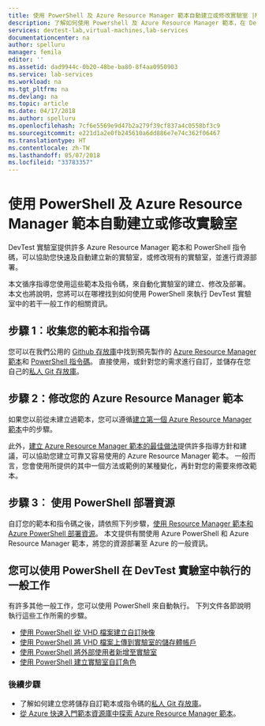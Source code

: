 ```yaml
---
title: 使用 PowerShell 及 Azure Resource Manager 範本自動建立或修改實驗室 |Microsoft 文件
description: 了解如何使用 Powershell 及 Azure Resource Manager 範本，在 DevTest 實驗室中自動建立或修改實驗室
services: devtest-lab,virtual-machines,lab-services
documentationcenter: na
author: spelluru
manager: femila
editor: ''
ms.assetid: dad9944c-0b20-48be-ba80-8f4aa0950903
ms.service: lab-services
ms.workload: na
ms.tgt_pltfrm: na
ms.devlang: na
ms.topic: article
ms.date: 04/17/2018
ms.author: spelluru
ms.openlocfilehash: 7cf6e5569e9d47b2a279f39cf837a4c0558bf3c9
ms.sourcegitcommit: e221d1a2e0fb245610a6dd886e7e74c362f06467
ms.translationtype: HT
ms.contentlocale: zh-TW
ms.lasthandoff: 05/07/2018
ms.locfileid: "33783357"
---
```

# <a name="create-or-modify-labs-automatically-using-azure-resource-manager-templates-and-powershell"></a>使用 PowerShell 及 Azure Resource Manager 範本自動建立或修改實驗室

DevTest 實驗室提供許多 Azure Resource Manager 範本和 PowerShell 指令碼，可以協助您快速及自動建立新的實驗室，或修改現有的實驗室，並進行資源部署。

本文循序指導您使用這些範本及指令碼，來自動化實驗室的建立、修改及部署。 本文也將說明，您將可以在哪裡找到如何使用 PowerShell 來執行 DevTest 實驗室中的若干一般工作的相關資訊。

## <a name="step-1-gather-your-templates-and-scripts"></a>步驟 1︰收集您的範本和指令碼
您可以在我們公用的 [Github 存放庫](https://github.com/Azure/azure-devtestlab)中找到預先製作的 [Azure Resource Manager 範本](https://github.com/Azure/azure-devtestlab/tree/master/ARMTemplates)和 [PowerShell 指令碼](https://github.com/Azure/azure-devtestlab/tree/master/Scripts)。 直接使用，或針對您的需求進行自訂，並儲存在您自己的[私人 Git 存放庫](devtest-lab-add-artifact-repo.md)。 

## <a name="step-2-modify-your-azure-resource-manager-template"></a>步驟 2：修改您的 Azure Resource Manager 範本
如果您以前從未建立過範本，您可以遵循[建立第一個 Azure Resource Manager 範本](https://docs.microsoft.com/azure/azure-resource-manager/resource-manager-create-first-template)中的步驟。

此外，[建立 Azure Resource Manager 範本的最佳做法](https://docs.microsoft.com/azure/azure-resource-manager/resource-manager-template-best-practices)提供許多指導方針和建議，可以協助您建立可靠又容易使用的 Azure Resource Manager 範本。 一般而言，您會使用所提供的其中一個方法或範例的某種變化，再針對您的需要來修改範本。

## <a name="step-3-deploy-resources-with-powershell"></a>步驟 3︰ 使用 PowerShell 部署資源
自訂您的範本和指令碼之後，請依照下列步驟，[使用 Resource Manager 範本和 Azure PowerShell 部署資源](https://docs.microsoft.com/azure/azure-resource-manager/resource-group-template-deploy)。 本文提供有關使用 Azure PowerShell 和 Azure Resource Manager 範本，將您的資源部署至 Azure 的一般資訊。


## <a name="common-tasks-you-can-perform-in-devtest-labs-using-powershell"></a>您可以使用 PowerShell 在 DevTest 實驗室中執行的一般工作
有許多其他一般工作，您可以使用 PowerShell 來自動執行。 下列文件各節說明執行這些工作所需的步驟。

* [使用 PowerShell 從 VHD 檔案建立自訂映像](devtest-lab-create-custom-image-from-vhd-using-powershell.md)
* [使用 PowerShell 將 VHD 檔案上傳到實驗室的儲存體帳戶](devtest-lab-upload-vhd-using-powershell.md)
* [使用 PowerShell 將外部使用者新增至實驗室](devtest-lab-add-devtest-user.md#add-an-external-user-to-a-lab-using-powershell)
* [使用 PowerShell 建立實驗室自訂角色](devtest-lab-grant-user-permissions-to-specific-lab-policies.md#creating-a-lab-custom-role-using-powershell)

### <a name="next-steps"></a>後續步驟
* 了解如何建立您將儲存自訂範本或指令碼的[私人 Git 存放庫](devtest-lab-add-artifact-repo.md)。
* [從 Azure 快速入門範本資源庫中探索 Azure Resource Manager 範本](https://github.com/Azure/azure-quickstart-templates)。
